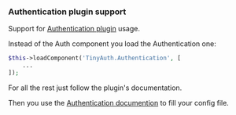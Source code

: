 ### Authentication plugin support

Support for [Authentication plugin](https://github.com/cakephp/authentication) usage.

Instead of the Auth component you load the Authentication one:

```php
$this->loadComponent('TinyAuth.Authentication', [
    ...
]);
```

For all the rest just follow the plugin's documentation.

Then you use the [Authentication documention](Authentication.md) to fill your config file.
